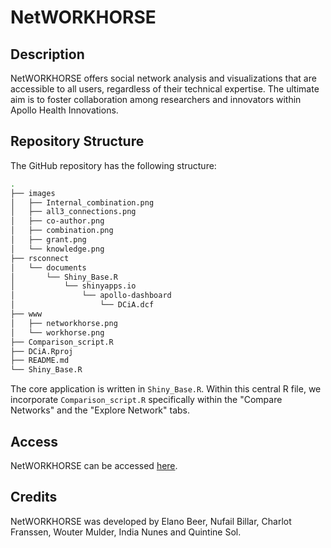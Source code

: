 # NetWORKHORSE

## Description

NetWORKHORSE offers social network analysis and visualizations that are accessible to all users, regardless of their technical expertise. The ultimate aim is to foster collaboration among researchers and innovators within Apollo Health Innovations.

## Repository Structure

The GitHub repository has the following structure: 

```bash
.
├── images
│   ├── Internal_combination.png
│   ├── all3_connections.png
│   ├── co-author.png
│   ├── combination.png
│   ├── grant.png
│   └── knowledge.png
├── rsconnect
│   └── documents
│       └── Shiny_Base.R
│           └── shinyapps.io
│               └── apollo-dashboard
│                   └── DCiA.dcf
├── www
│   ├── networkhorse.png
│   └── workhorse.png
├── Comparison_script.R
├── DCiA.Rproj
├── README.md
└── Shiny_Base.R
```

The core application is written in `Shiny_Base.R`. Within this central R file, we incorporate `Comparison_script.R` specifically within the "Compare Networks" and the "Explore Network" tabs.

## Access

NetWORKHORSE can be accessed [here](https://apollo-dashboard.shinyapps.io/DCiA/).


## Credits

NetWORKHORSE was developed by Elano Beer, Nufail Billar, Charlot Franssen, Wouter Mulder, India Nunes and Quintine Sol.
